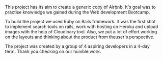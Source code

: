 This project has its aim to create a generic copy of Airbnb. It's goal was to practise knowledge we gained during the Web development Bootcamp.

To build the project we used Ruby on Rails framework.
It was the first shot to implement search tools on rails, work with hosting on Heroku and upload images with the help of Cloudinary tool.
Also, we put a lot of effort working on the layouts and thinking about the product from theuser's  perspective.

The project was created by a group of 4 aspiring developers in a 4-day term. 
​Thank you checking on our humble work.
